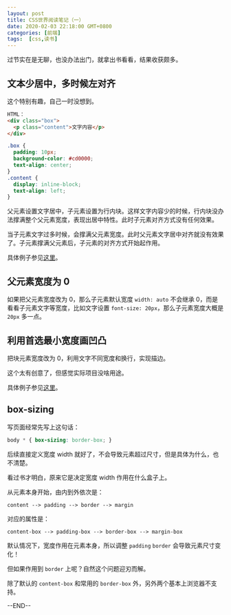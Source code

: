 ```yaml
---
layout: post
title: CSS世界阅读笔记（一）
date: 2020-02-03 22:18:00 GMT+0800
categories: [前端]
tags:  [css,读书]
---
```


过节实在是无聊，也没办法出门，就拿出书看看，结果收获颇多。

<!-- more -->

## 文本少居中，多时候左对齐

这个特别有趣，自己一时没想到。

```html
HTML：
<div class="box">
  <p class="content">文字内容</p>
</div>
```

```css
.box {
  padding: 10px;
  background-color: #cd0000;
  text-align: center;
}
.content {
  display: inline-block;
  text-align: left;
}
```

父元素设置文字居中，子元素设置为行内块。这样文字内容少的时候，行内块没办法撑满整个父元素宽度，表现出居中特性。此时子元素对齐方式没有任何效果。

当子元素文字过多时候，会撑满父元素宽度。此时父元素文字居中对齐就没有效果了。子元素撑满父元素后，子元素的对齐方式开始起作用。

具体例子参见[这里](https://demo.cssworld.cn/3/2-5.php)。

## 父元素宽度为 0

如果把父元素宽度改为 0，那么子元素默认宽度 `width: auto` 不会继承 0，而是看看子元素文字等宽度，比如文字设置 `font-size: 20px`，那么子元素宽度大概是 `20px` 多一点。

## 利用首选最小宽度画凹凸

把块元素宽度改为 0，利用文字不同宽度和换行，实现描边。

这个太有创意了，但感觉实际项目没啥用途。

具体例子参见[这里](https://demo.cssworld.cn/3/2-6.php)。

## box-sizing 

写页面经常先写上这句话：

```css
body * { box-sizing: border-box; }
```

后续直接定义宽度 width 就好了，不会导致元素超过尺寸，但是具体为什么，也不清楚。

看过书才明白，原来它是决定宽度 width 作用在什么盒子上。

从元素本身开始，由内到外依次是：

```
content --> padding --> border --> margin
```

对应的属性是：

```
content-box --> padding-box --> border-box --> margin-box
```

默认情况下，宽度作用在元素本身，所以调整 `padding` `border` 会导致元素尺寸变化！

但如果作用到 `border` 上呢？自然这个问题迎刃而解。

除了默认的 `content-box` 和常用的 `border-box` 外，另外两个基本上浏览器不支持。




--END--
